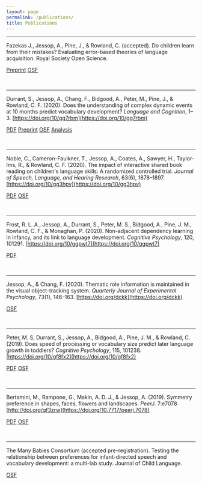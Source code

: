 ```yaml
---
layout: page
permalink: /publications/
title: Publications
---
```


<hr>

Fazekas J., Jessop, A., Pine, J., & Rowland, C. (accepted). Do children learn from their mistakes? Evaluating error-based theories of language acquisition. Royal Society Open Science.

<a href="https://www.researchgate.net/publication/344354210_Do_children_learn_from_their_prediction_mistakes_A_registered_report_evaluating_error-based_theories_of_language_acquisition" class="button">Preprint</a> <a href="https://osf.io/d35ka/" class="button">OSF</a>

<br>

<hr>

Durrant, S., Jessop, A., Chang, F., Bidgood, A., Peter, M., Pine, J., & Rowland, C. F. (2020). Does the understanding of complex dynamic events at 10 months predict vocabulary development? *Language and Cognition*, 1–3. [https://doi.org/10/gg7rbm](https://doi.org/10/gg7rbm)

<a href="https://www.cambridge.org/core/services/aop-cambridge-core/content/view/8D3632C6E12AD3083D17C18ADC763D9C/S1866980820000265a.pdf/does_the_understanding_of_complex_dynamic_events_at_10_months_predict_vocabulary_development.pdf" class="button">PDF</a> <a href="https://psyarxiv.com/ukm3b" class="button">Preprint</a>  <a href="https://osf.io/mjv73/" class="button">OSF</a> <a href="/analyses/05_events_analysis.html" class="button">Analysis</a>

<br>

<hr>

Noble, C., Cameron-Faulkner, T., Jessop, A., Coates, A., Sawyer, H., Taylor-Ims, R., & Rowland, C. F. (2020). The impact of interactive shared book reading on children's language skills: A randomized controlled trial. *Journal of Speech, Language, and Hearing Research*, 63(6), 1878–1897. [https://doi.org/10/gg3hpv](https://doi.org/10/gg3hpv)

<a href="https://pubs.asha.org/doi/pdf/10.1044/2020_JSLHR-19-00288" class="button">PDF</a> <a href="https://osf.io/txu63/" class="button">OSF</a>

<br>

<hr>

Frost, R. L. A., Jessop, A., Durrant, S., Peter, M. S., Bidgood, A., Pine, J. M., Rowland, C. F., & Monaghan, P. (2020). Non-adjacent dependency learning in infancy, and its link to language development. *Cognitive Psychology*, 120, 101291. [https://doi.org/10/ggpwt7](https://doi.org/10/ggpwt7)

<a href="https://www.sciencedirect.com/science/article/pii/S0010028520300207/pdfft?md5=9f0a36f6d5af569e18d221ab2d6e59d7&pid=1-s2.0-S0010028520300207-main.pdf" class="button">PDF</a>

<br>

<hr>

Jessop, A., & Chang, F. (2020). Thematic role information is maintained in the visual object-tracking
system. *Quarterly Journal of Experimental Psychology*, 73(1), 146–163. [https://doi.org/dckk](https://doi.org/dckk)

<a href="https://osf.io/k7t83/" class="button">OSF</a>

<br>

<hr>

Peter, M. S, Durrant, S., Jessop, A., Bidgood, A., Pine, J. M., & Rowland, C. (2019). Does speed of processing or vocabulary size predict later language growth in toddlers? *Cognitive Psychology*, 115, 101238. [https://doi.org/10/gf8fx2](https://doi.org/10/gf8fx2)

<a href="https://www.sciencedirect.com/science/article/pii/S0010028519302282/pdfft?md5=04e8617ff061a24a59abbefa5410af91&pid=1-s2.0-S0010028519302282-main.pdf" class="button">PDF</a> <a href="https://osf.io/z2ukm/" class="button">OSF</a>

<br>

<hr>

Bertamini, M., Rampone, G., Makin, A. D. J., & Jessop, A. (2019). Symmetry preference in shapes, faces, flowers and landscapes. *PeerJ*. 7:e7078 [http://doi.org/gf3zrw](https://doi.org/10.7717/peerj.7078)

<a href="https://peerj.com/articles/7078.pdf" class="button">PDF</a> <a href="https://osf.io/9qz6p/" class="button">OSF</a>

<br>

<hr>

The Many Babies Consortium (accepted pre-registration). Testing the relationship between preferences for infant-directed speech and vocabulary development: a multi-lab study. Journal of Child Language.

<a href="https://osf.io/2qamd/" class="button">OSF</a>

<br>
